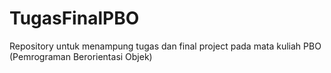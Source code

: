 # TugasFinalPBO
Repository untuk menampung tugas dan final project pada mata kuliah PBO (Pemrograman Berorientasi Objek)

